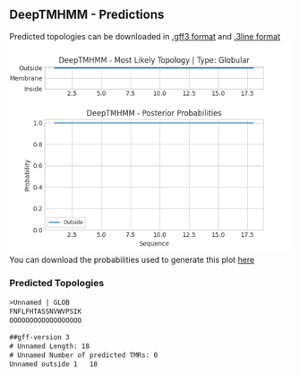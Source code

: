 ## DeepTMHMM - Predictions
Predicted topologies can be downloaded in [.gff3 format](TMRs.gff3) and [.3line format](predicted_topologies.3line)
![picture](plot.png)
You can download the probabilities used to generate this plot [here](Unnamed_probs.csv)
### Predicted Topologies
```
>Unnamed | GLOB
FNFLFHTASSNVWVPSIK
OOOOOOOOOOOOOOOOOO

```


```
##gff-version 3
# Unnamed Length: 18
# Unnamed Number of predicted TMRs: 0
Unnamed	outside	1	18				

```
